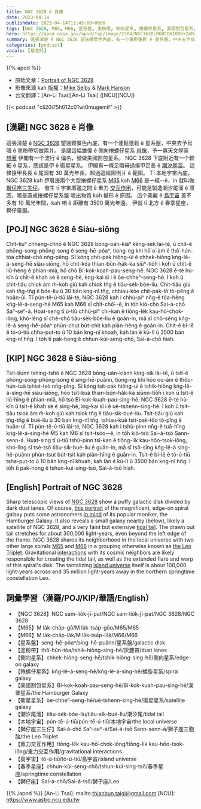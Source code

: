 ```yaml
---
title: NGC 3628 ê 肖像
date: 2023-04-14
publishdate: 2023-04-14T11:45:00+0800
tags: [NGC 3628, M65, M66, 星系盤, 塗粉帶, 側向星系, 捲螺仔星系, 美國割包星系, 衛星星系, 潮汐尾溜, 本地宇宙, 獅仔座三生仔, 重力交互作用, 島宇宙, 春季星座, 獅仔座]
hero: https://apod.nasa.gov/apod/fap/image/2304/NGC3628LRGBCDK1000+24March2023Small1024.jpg
summary: 這張清楚 ê NGC 3628 望遠鏡景色內底，有一个蓬鬆蓬鬆 ê 星系盤，中央去予烏暗 ê 塗粉帶切做兩爿。
categories: [podcast]
vocals: [蔡老師]
---
```


{{% apod %}}

- 原始文章：[Portrait of NGC 3628](https://apod.nasa.gov/apod/ap230414.html)
- 影像來源 kah [版權][copyright]：[Mike Selby](https://www.facebook.com/masterdarksastro/) & [Mark Hanson](https://www.hansonastronomy.com/)
- 台文翻譯：[An-Li Tsai][An-Li Tsai] ([NCU][NCU])

{{< podcast "cli20i75h012c01wt0mugemif" >}}

## [漢羅] NGC 3628 ê 肖像
這張清楚 ê [NGC 3628][NGC 3628] 望遠鏡景色內底，有一个蓬鬆蓬鬆 ê 星系盤，中央去予烏暗 ê 塗粉帶切做兩爿。
是講這幅雄偉 ê 側向捲螺仔星系 [肖像][this portrait]，予一寡天文學家 [想著][in mind] 伊閣有一个流行 ê 偏名，號做美國割包星系。
NGC 3628 下底附近有一个較細 ê 星系，應該是伊 ê 衛星星系。
伊閣有一條足暗毋過搝甲足長 ê [潮汐尾溜][tidal tail]。
這條搝甲長長 ê 尾溜有 30 萬光年長，超過這幅圖倒爿 ê 範圍。
Tī 本地宇宙內底，NGC 3628 kah 伊厝邊兩个大型捲螺仔星系 [M65][M65] kah [M66][M66] 是一組--ê，in 就叫做 [獅仔座三生仔][the Leo Triplet]。
發生 tī 宇宙厝邊之間 ê 重力 [交互作用][interactions]，可能是製造潮汐尾溜 ê 原因，嘛是造成捲螺仔星系盤 噴出物質 kah 變形 ê 原因。
這个美麗 ê [島宇宙][island universe] 差不多有 10 萬光年闊，kah 咱 ê 距離有 3500 萬光年遠。
伊就 tī 北方 ê 春季星座，獅仔座遐。

## [POJ] NGC 3628 ê Siàu-siōng
Chit-tiuⁿ chheng-chhó ê NGC 3628 bōng-oán-kiàⁿ kéng-sek lāi-té, ū chi̍t-ê phōng-song-phōng-song ê seng-hē-pôaⁿ, tiong-ng khì hō͘ o͘-àm ê thô͘-hún-tòa chhiat-chò nn̄g-pêng.
Sī kóng chit-pak hiông-úi ê chhek-hiòng kńg-lê-á-seng-hē siàu-siōng, hō͘ chi̍t-kóa thian-bûn-ha̍k-ka siūⁿ-tio̍h i koh ū chi̍t-ê liû-hêng ê phian-miâ, hō chò Bí-kok-koah-pau-seng-hē.
NGC 3628 ē-té hù-kīn ū chi̍t-ê khah sè ê seng-hē, èng-kai sī i ê ōe-chheⁿ-seng-hē.
I koh ū chi̍t-tiâu chiok àm m̄-koh giú kah chiok tn̂g ê tiâu-se̍k-bóe-liu.
Chit-tiâu giú kah tn̂g-tn̂g ê bóe-liu ū 30 bān kng-nî tn̂g, chhiau-kòe chit-pak-tô͘ tò-pêng ê hoān-ûi.
Tī pún-tē-ú-tiū lāi-té, NGC 3628 kah i chhù-piⁿ nn̄g-ê tōa-hêng kńg-lê-á-seng-hē M65 kah M66 sī chi̍t-chō͘--ê, in to̍h kiò-chò Sai-á-chō Saⁿ-seⁿ-á.
Hoat-seng tī ú-tiū chhù-piⁿ chi-kan ê tiōng-le̍k kau-hō͘-chok-iōng, khó-lêng sī chè-chō tiâu-se̍k-bóe-liu ê goân-in, mā sī chō-sêng kńg-lê-á seng-hē-pôaⁿ phùn-chut bu̍t-chit kah piàn-hêng ê goân-in.
Chit-ê bí-lē ê tó-ú-tiū chha-put-to ū 10 bān kng-nî khoah, kah lán ê kū-lī ū 3500 bān kng-nî hn̄g.
I to̍h tī pak-hong ê chhun-kùi-seng-chō, Sai-á-chō hiah.

## [KIP] NGC 3628 ê Siàu-siōng
Tsit-tiunn tshing-tshó ê NGC 3628 bōng-uán-kiànn kíng-sik lāi-té, ū tsi̍t-ê phōng-song-phōng-song ê sing-hē-puânn, tiong-ng khì hōo oo-àm ê thôo-hún-tuà tshiat-tsò nn̄g-pîng.
Sī kóng tsit-pak hiông-uí ê tshik-hiòng kńg-lê-á-sing-hē siàu-siōng, hōo tsi̍t-kuá thian-bûn-ha̍k-ka siūnn-tio̍h i koh ū tsi̍t-ê liû-hîng ê phian-miâ, hō tsò Bí-kok-kuah-pau-sing-hē.
NGC 3628 ē-té hù-kīn ū tsi̍t-ê khah sè ê sing-hē, ìng-kai sī i ê uē-tshenn-sing-hē.
I koh ū tsi̍t-tiâu tsiok àm m̄-koh giú kah tsiok tn̂g ê tiâu-si̍k-bué-liu.
Tsit-tiâu giú kah tn̂g-tn̂g ê bué-liu ū 30 bān kng-nî tn̂g, tshiau-kuè tsit-pak-tôo tò-pîng ê huān-uî.
Tī pún-tē-ú-tiū lāi-té, NGC 3628 kah i tshù-pinn nn̄g-ê tuā-hîng kńg-lê-á-sing-hē M̌5 kah M̌6 sī tsi̍t-tsōo--ê, in to̍h kiò-tsò Sai-á-tsō Sann-senn-á.
Huat-sing tī ú-tiū tshù-pinn tsi-kan ê tiōng-li̍k kau-hōo-tsok-iōng, khó-lîng sī tsè-tsō tiâu-si̍k-bué-liu ê guân-in, mā sī tsō-sîng kńg-lê-á sing-hē-puânn phùn-tsut bu̍t-tsit kah piàn-hîng ê guân-in.
Tsit-ê bí-lē ê tó-ú-tiū tsha-put-to ū 10 bān kng-nî khuah, kah lán ê kū-lī ū 3500 bān kng-nî hn̄g.
I to̍h tī pak-hong ê tshun-kuì-sing-tsō, Sai-á-tsō hiah.

## [English] Portrait of NGC 3628
Sharp telescopic views of [NGC 3628][NGC 3628] show a puffy galactic disk divided by dark dust lanes.
Of course, [this portrait][this portrait] of the magnificent, edge-on spiral galaxy puts some astronomers [in mind][in mind] of its popular moniker, the Hamburger Galaxy.
It also reveals a small galaxy nearby (below), likely a satellite of NGC 3628, and a very faint but extensive [tidal tail][tidal tail].
The drawn out tail stretches for about 300,000 light-years, even beyond the left edge of the frame.
NGC 3628 shares its neighborhood in the local universe with two other large spirals [M65][M65] and [M66][M66] in a grouping otherwise known as [the Leo Triplet][the Leo Triplet].
Gravitational [interactions][interactions] with its cosmic neighbors are likely responsible for creating the tidal tail, as well as the extended flare and warp of this spiral's disk.
The tantalizing [island universe][island universe] itself is about 100,000 light-years across and 35 million light-years away in the northern springtime constellation Leo.

## 詞彙學習（漢羅/POJ/KIP/華語/English）
- 【NGC 3628】NGC sam-lio̍k-jī-pat/NGC sam-lio̍k-jī-pat/NGC 3628/NGC 3628
- 【M65】M la̍k-cha̍p-gō͘/M la̍k-tsa̍p-gōo/M65/M65
- 【M66】M la̍k-cha̍p-la̍k/M la̍k-tsa̍p-la̍k/M66/M66
- 【星系盤】seng-hē-pôaⁿ/sing-hē-puânn/星系盤/galactic disk
- 【塗粉帶】thô͘-hún-tòa/tshik-hiòng-sing-hē/灰塵帶/dust lanes
- 【側向星系】chhek-hiòng-seng-hē/tshik-hiòng-sing-hē/側向星系/edge-on galaxy
- 【捲螺仔星系】kńg-lê-á-seng-hē/kńg-lê-á-sing-hē/螺旋星系/spiral galaxy
- 【美國割包星系】Bí-kok-koah-pau-seng-hē/Bí-kok-kuah-pau-sing-hē/漢堡星系/the Hamburger Galaxy
- 【衛星星系】ōe-chheⁿ-seng-hē/uē-tshenn-sing-hē/衛星星系/satellite galaxy
- 【潮汐尾溜】tiâu-se̍k-bóe-liu/tiâu-si̍k-bué-liu/潮汐尾/tidal tail
- 【本地宇宙】pún-tē-ú-tiū/pún-tē-ú-tiū/本地宇宙/the local universe
- 【獅仔座三生仔】Sai-á-chō Saⁿ-seⁿ-á/Sai-á-tsō Sann-senn-á/獅子座三胞胎/the Leo Triplet
- 【重力交互作用】tiōng-le̍k kau-hō͘-chok-iōng/tiōng-li̍k kau-hōo-tsok-iōng/重力交互作用/gravitational interactions
- 【島宇宙】tó-ú-tiū/tó-ú-tiū/島宇宙/island universe
- 【春季星座】chhun-kùi-seng-chō/tshun-kuì-sing-tsō/春季星座/springtime constellation
- 【獅仔座】Sai-á-chō/Sai-á-tsō/獅子座/Leo

{{% /apod %}}
[An-Li Tsai]: mailto:thianbun.taigi@gmail.com
[NCU]: https://www.astro.ncu.edu.tw

[copyright]: https://apod.nasa.gov/apod/fap/lib/about_apod.html#srapply
[License]: https://creativecommons.org/licenses/by/2.0/

[NGC 3628]:http://messier.seds.org/xtra/ngc/n3628.html
[this portrait]:https://www.hansonastronomy.com/ngc-3628-cdk-1000
[in mind]:https://apod.nasa.gov/apod/ap020807.html
[tidal tail]:https://apod.nasa.gov/apod/ap121108.html
[M65]:https://apod.nasa.gov/apod/ap070601.html
[M66]:https://esahubble.org/images/heic1006a/
[the Leo Triplet]:https://apod.nasa.gov/apod/ap110803.html
[interactions]:https://hubblesite.org/contents/media/images/2002/11/1181-Image.html?news=true
[island universe]:http://ned.ipac.caltech.edu/level5/March02/Gordon/Gordon2.html
